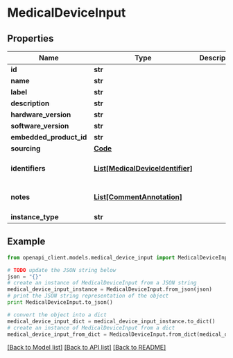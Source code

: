 # MedicalDeviceInput


## Properties
Name | Type | Description | Notes
------------ | ------------- | ------------- | -------------
**id** | **str** |  | 
**name** | **str** |  | 
**label** | **str** |  | [optional] 
**description** | **str** |  | [optional] 
**hardware_version** | **str** |  | [optional] 
**software_version** | **str** |  | [optional] 
**embedded_product_id** | **str** |  | [optional] 
**sourcing** | [**Code**](Code.md) |  | [optional] 
**identifiers** | [**List[MedicalDeviceIdentifier]**](MedicalDeviceIdentifier.md) |  | [optional] [default to []]
**notes** | [**List[CommentAnnotation]**](CommentAnnotation.md) |  | [optional] [default to []]
**instance_type** | **str** |  | 

## Example

```python
from openapi_client.models.medical_device_input import MedicalDeviceInput

# TODO update the JSON string below
json = "{}"
# create an instance of MedicalDeviceInput from a JSON string
medical_device_input_instance = MedicalDeviceInput.from_json(json)
# print the JSON string representation of the object
print MedicalDeviceInput.to_json()

# convert the object into a dict
medical_device_input_dict = medical_device_input_instance.to_dict()
# create an instance of MedicalDeviceInput from a dict
medical_device_input_from_dict = MedicalDeviceInput.from_dict(medical_device_input_dict)
```
[[Back to Model list]](../README.md#documentation-for-models) [[Back to API list]](../README.md#documentation-for-api-endpoints) [[Back to README]](../README.md)


